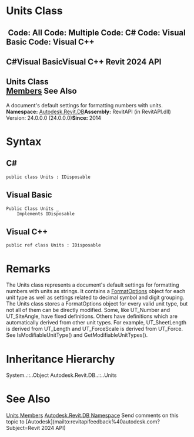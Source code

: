 # Units Class

﻿
 Code: All Code: Multiple Code: C# Code: Visual Basic Code: Visual C++   
---  
C#Visual BasicVisual C++
Revit 2024 API  
---  
Units Class  
[Members](de96b3ae-d662-2f9a-2724-955cbce03719.md "Units Members") See Also  
---  
A document's default settings for formatting numbers with units. 
**Namespace:** [Autodesk.Revit.DB](87546ba7-461b-c646-cbb1-2cb8f5bff8b2.md "Autodesk.Revit.DB Namespace")**Assembly:** RevitAPI (in RevitAPI.dll) Version: 24.0.0.0 (24.0.0.0)**Since:** 2014 
# Syntax
C#  
---  
```text
public class Units : IDisposable
```
  
Visual Basic  
---  
```text
Public Class Units _
	Implements IDisposable
```
  
Visual C++  
---  
```text
public ref class Units : IDisposable
```
  
# Remarks
The Units class represents a document's default settings for formatting numbers with units as strings. It contains a [FormatOptions](70f78207-1109-3906-8e67-cd27df1f0ae8.md "FormatOptions Class") object for each unit type as well as settings related to decimal symbol and digit grouping.
The Units class stores a FormatOptions object for every valid unit type, but not all of them can be directly modified. Some, like UT_Number and UT_SiteAngle, have fixed definitions. Others have definitions which are automatically derived from other unit types. For example, UT_SheetLength is derived from UT_Length and UT_ForceScale is derived from UT_Force. See IsModifiableUnitType() and GetModifiableUnitTypes().
# Inheritance Hierarchy
System..::..Object Autodesk.Revit.DB..::..Units
# See Also
[Units Members](de96b3ae-d662-2f9a-2724-955cbce03719.md "Units Members")
[Autodesk.Revit.DB Namespace](87546ba7-461b-c646-cbb1-2cb8f5bff8b2.md "Autodesk.Revit.DB Namespace")
Send comments on this topic to [Autodesk](mailto:revitapifeedback%40autodesk.com?Subject=Revit 2024 API)